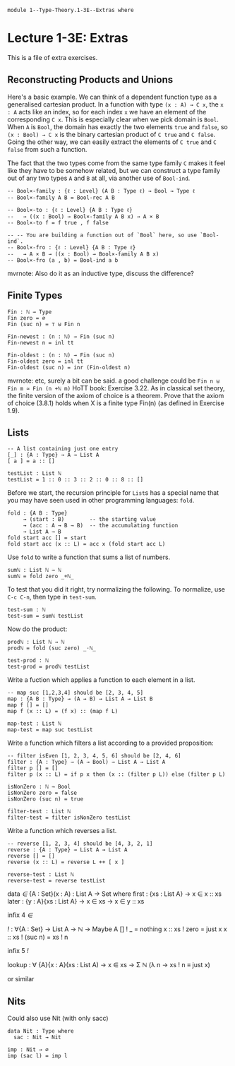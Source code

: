 ```
module 1--Type-Theory.1-3E--Extras where
```
<!--
```
open import Library.Prelude
open import 1--Type-Theory.1-1--Types-and-Functions
open import 1--Type-Theory.1-2--Inductive-Types
open import 1--Type-Theory.1-3--Universe-Levels-and-More-Inductive-Types
```
-->


# Lecture 1-3E: Extras

This is a file of extra exercises.


## Reconstructing Products and Unions

Here's a basic example. We can think of a dependent function type as a
generalised cartesian product. In a function with type `(x : A) → C
x`, the `x : A` acts like an index, so for each index `x` we have an
element of the corresponding `C x`. This is especially clear when we
pick domain is ``Bool``. When `A` is ``Bool``, the domain
has exactly the two elements ``true`` and ``false``, so
`(x : Bool) → C x` is the binary cartesian product of `C true` and `C
false`. Going the other way, we can easily extract the elements of `C
true` and `C false` from such a function.

The fact that the two types come from the same type family `C` makes
it feel like they have to be somehow related, but we can construct a
type family out of any two types `A` and `B` at all, via another use
of ``Bool-ind``.

```
-- Bool×-family : {ℓ : Level} (A B : Type ℓ) → Bool → Type ℓ
-- Bool×-family A B = Bool-rec A B

-- Bool×-to : {ℓ : Level} {A B : Type ℓ}
--   → ((x : Bool) → Bool×-family A B x) → A × B
-- Bool×-to f = f true , f false

-- -- You are building a function out of `Bool` here, so use `Bool-ind`.
-- Bool×-fro : {ℓ : Level} {A B : Type ℓ}
--   → A × B → ((x : Bool) → Bool×-family A B x)
-- Bool×-fro (a , b) = Bool-ind a b
```

mvrnote: Also do it as an inductive type, discuss the difference?

## Finite Types

```
Fin : ℕ → Type
Fin zero = ∅
Fin (suc n) = ⊤ ⊎ Fin n

Fin-newest : (n : ℕ) → Fin (suc n)
Fin-newest n = inl tt

Fin-oldest : (n : ℕ) → Fin (suc n)
Fin-oldest zero = inl tt
Fin-oldest (suc n) = inr (Fin-oldest n)
```

mvrnote: etc, surely a bit can be said. a good challenge could be `Fin n ⊎ Fin m ≃ Fin (n +ℕ m)`
HoTT book:
Exercise 3.22. As in classical set theory, the finite version of the axiom of choice is a theorem.
Prove that the axiom of choice (3.8.1) holds when X is a finite type Fin(n) (as defined in Exercise 1.9).

## Lists


```
-- A list containing just one entry
[_] : {A : Type} → A → List A
[ a ] = a :: []

testList : List ℕ
testList = 1 :: 0 :: 3 :: 2 :: 0 :: 8 :: []
```

Before we start, the recursion principle for ``List``s has a
special name that you may have seen used in other programming
languages: ``fold``.

```
fold : {A B : Type}
     → (start : B)        -- the starting value
     → (acc : A → B → B)  -- the accumulating function
     → List A → B
fold start acc [] = start
fold start acc (x :: L) = acc x (fold start acc L)
```

Use ``fold`` to write a function that sums a list of numbers.

```
sumℕ : List ℕ → ℕ
sumℕ = fold zero _+ℕ_
```

To test that you did it right, try normalizing the following.
To normalize, use `C-c C-n`, then type in ``test-sum``.

```
test-sum : ℕ
test-sum = sumℕ testList
```

Now do the product:

```
prodℕ : List ℕ → ℕ
prodℕ = fold (suc zero) _·ℕ_

test-prod : ℕ
test-prod = prodℕ testList
```

Write a fuction which applies a function to each element in a list.

```
-- map suc [1,2,3,4] should be [2, 3, 4, 5]
map : {A B : Type} → (A → B) → List A → List B
map f [] = []
map f (x :: L) = (f x) :: (map f L)

map-test : List ℕ
map-test = map suc testList
```

Write a function which filters a list according to a provided
proposition:

```
-- filter isEven [1, 2, 3, 4, 5, 6] should be [2, 4, 6]
filter : {A : Type} → (A → Bool) → List A → List A
filter p [] = []
filter p (x :: L) = if p x then (x :: (filter p L)) else (filter p L)

isNonZero : ℕ → Bool
isNonZero zero = false
isNonZero (suc n) = true

filter-test : List ℕ
filter-test = filter isNonZero testList
```

Write a function which reverses a list.

```
-- reverse [1, 2, 3, 4] should be [4, 3, 2, 1]
reverse : {A : Type} → List A → List A
reverse [] = []
reverse (x :: L) = reverse L ++ [ x ]

reverse-test : List ℕ
reverse-test = reverse testList
```

data _∈_ {A : Set}(x : A) : List A → Set where
  first : {xs : List A} → x ∈ x :: xs
  later : {y : A}{xs : List A} → x ∈ xs → x ∈ y :: xs

infix 4 _∈_

_!_ : ∀{A : Set} → List A → ℕ → Maybe A
[] ! _           = nothing
x :: xs ! zero    = just x
x :: xs ! (suc n) = xs ! n

infix 5 _!_

lookup : ∀ {A}{x : A}(xs : List A) → x ∈ xs → Σ ℕ (λ n → xs ! n ≡ just x)

or similar

## Nits

Could also use Nit (with only sacc)
```
data Nit : Type where
  sac : Nit → Nit

imp : Nit → ∅
imp (sac l) = imp l
```
